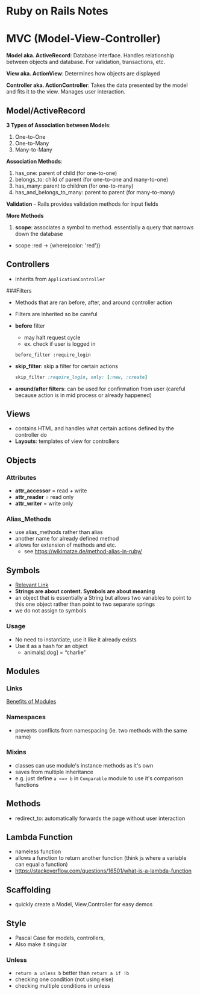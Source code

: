 # Ruby on Rails Notes

# MVC (Model-View-Controller)

**Model aka. ActiveRecord**: Database interface. Handles relationship between objects and database. For validation, transactions, etc.

**View aka. ActionView**: Determines how objects are displayed

**Controller aka. ActionController**: Takes the data presented by the model and fits it to the view. Manages user interaction.

## Model/ActiveRecord
**3 Types of Association between Models**:

1. One-to-One
2. One-to-Many
3. Many-to-Many

**Association Methods**:

1. has_one: parent of child (for one-to-one)
2. belongs_to: child of parent (for one-to-one and many-to-one)
3. has_many: parent to children (for one-to-many)
4. has_and_belongs_to_many: parent to parent (for many-to-many)

**Validation** - Rails provides validation methods for input fields

**More Methods**

1. **scope**: associates a symbol to method. essentially a query that narrows down the database
  - scope :red -> {where(color: 'red')}

## Controllers
- inherits from `ApplicationController`

###Filters
- Methods that are ran before, after, and around controller action
- Filters are inherited so be careful
- **before** filter
  - may halt request cycle
  - ex. check if user is logged in
  
  ```
  before_filter :require_login
  ```
  
- **skip_filter**: skip a filter for certain actions
  
  ```ruby
  skip_filter :require_login, only: [:new, :create]
  ```

- **around/after filters**: can be used for confirmation from user (careful because action is in mid process or already happened)
  
## Views
- contains HTML and handles what certain actions defined by the controller do
- **Layouts**: templates of view for controllers

## Objects
### Attributes
- **attr_accessor** = read + write
- **attr_reader** = read only
- **attr_writer** = write only

### Alias_Methods
- use alias_methods rather than alias
- another name for already defined method
- allows for extension of methods and etc.
  - see https://wikimatze.de/method-alias-in-ruby/

## Symbols
- [Relevant Link](http://www.rubyfleebie.com/an-introduction-to-symbols/)
- **Strings are about content. Symbols are about meaning**
- an object that is essentially a String but allows two variables to point to this one object rather than point to two separate springs
- we do not assign to symbols

### Usage
- No need to instantiate, use it like it already exists
- Use it as a hash for an object
  - animals[:dog] = “charlie”

## Modules
### Links
[Benefits of Modules](http://phrogz.net/programmingruby/tut_modules.html)


### Namespaces
- prevents conflicts from namespacing (ie. two methods with the same name)

### Mixins
- classes can use module's instance methods as it's own
- saves from multiple inheritance
- e.g. just define `a <=> b` in `Comparable` module to use it's comparison functions

## Methods
- redirect_to: automatically forwards the page without user interaction


## Lambda Function
- nameless function
- allows a function to return another function (think js where a variable can equal a function)
- https://stackoverflow.com/questions/16501/what-is-a-lambda-function

## Scaffolding
- quickly create a Model, View,Controller for easy demos

## Style
- Pascal Case for models, controllers,
- Also make it singular

### Unless
- `return a unless b` better than `return a if !b`
- checking one condition (not using else)
- checking multiple conditions in unless